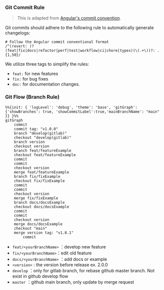 ### Git Commit Rule

> This is adapted from [Angular's commit convention](https://github.com/conventional-changelog/conventional-changelog/tree/master/packages/conventional-changelog-angular).

Git commits should adhere to the following rule to automatically generate changelogs:

```
# Follow the Angular commit conventional format
/^(revert: )?(feat|fix|docs|refactor|perf|test|workflow|ci|chore|types)(\(.+\))?: .{1,50}/
```

We utilize three tags to simplify the rules:

- `feat:` for new features
- `fix:` for bug fixes
- `doc:` for documentation changes.

### Git Flow (Branch Rule)

```mermaid
%%{init: { 'logLevel': 'debug', 'theme': 'base', 'gitGraph': {'showBranches': true, 'showCommitLabel':true,'mainBranchName': "main" }} }%%
gitGraph
    commit
    commit tag: "v1.0.0"
    branch "develop(gitlab)"
    checkout "develop(gitlab)"
    branch version
    checkout version
    branch feat/featureExample
    checkout feat/featureExample
    commit
    commit
    checkout version
    merge feat/featureExample
    branch fix/fixExample
    checkout fix/fixExample
    commit
    commit
    checkout version
    merge fix/fixExample
    branch docs/docsExample
    checkout docs/docsExample
    commit
    commit
    checkout version
    merge docs/docsExample
    checkout "main"
    merge version tag: "v1.0.1"
		commit
```

- `feat/<yourBranchName>` ：develop new feature
- `fix/<yourBranchName>`：edit old feature
- `docs/<yourBranchName>` ：add docs or example
- `<version>` : the version before release ex. 2.0.0
- `develop` ：only for gitlab branch, for rebase github master branch. Not exist in github develop flow
- `master` ：github main branch, only update by merge request